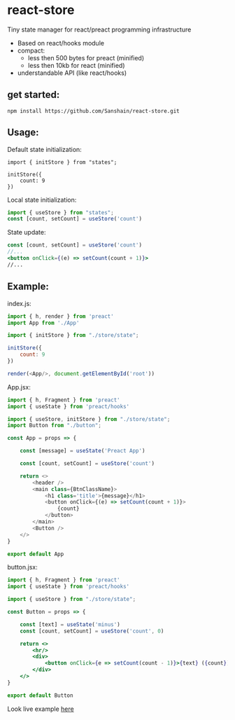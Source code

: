 # react-store

Tiny state manager for react/preact programming infrastructure
- Based on react/hooks module
- compact: 
  - less then 500 bytes for preact (minified)
  - less then 10kb for react (minified)
- understandable API (like react/hooks)
  
  
 ## get started: 
 
```
npm install https://github.com/Sanshain/react-store.git
```

## Usage:

Default state initialization:

```
import { initStore } from "states";

initStore({
	count: 9
})
```

Local state initialization: 

```js
import { useStore } from "states";
const [count, setCount] = useStore('count')
```

State update:

```jsx
const [count, setCount] = useStore('count')
//...
<button onClick={(e) => setCount(count + 1)}>
//...
```

## Example:

index.js:

```js
import { h, render } from 'preact'
import App from './App'

import { initStore } from "./store/state";

initStore({
	count: 9
})

render(<App/>, document.getElementById('root'))
```

App.jsx:

```js
import { h, Fragment } from 'preact' 
import { useState } from 'preact/hooks'

import { useStore, initStore } from "./store/state";
import Button from "./button";

const App = props => {

	const [message] = useState('Preact App')

	const [count, setCount] = useStore('count')

	return <>
		<header />
		<main class={BtnClassName}>
			<h1 class='title'>{message}</h1>
			<button onClick={(e) => setCount(count + 1)}>
				{count}
			</button>
		</main>
		<Button />		
	</>
}

export default App
```

button.jsx:

```jsx
import { h, Fragment } from 'preact'
import { useState } from 'preact/hooks'

import { useStore } from "./store/state";

const Button = props => {

	const [text] = useState('minus')
	const [count, setCount] = useStore('count', 0)

	return <>
		<hr/>
		<div>
			<button onClick={e => setCount(count - 1)}>{text} ({count})</button>
		</div>
	</>
}

export default Button
```
 
Look live example   [here](https://sanshain.github.io/react-store/examples/index.html)
